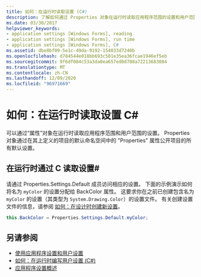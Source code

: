 ```yaml
---
title: 如何：在运行时读取设置 (C#)
description: 了解如何通过 Properties 对象在运行时读取应用程序范围的设置和用户范围的设置。
ms.date: 03/30/2017
helpviewer_keywords:
- application settings [Windows Forms], reading
- application settings [Windows Forms], run time
- application settings [Windows Forms], C#
ms.assetid: dbe8bf09-5e1c-49da-9192-154033d7240b
ms.openlocfilehash: d784544e018bb693c501e35ea36fcae1946ef5eb
ms.sourcegitcommit: 9f6df084c53a3da0ea657ed0d708a72213683084
ms.translationtype: MT
ms.contentlocale: zh-CN
ms.lasthandoff: 12/09/2020
ms.locfileid: "96971669"
---
```

# <a name="how-to-read-settings-at-run-time-with-c"></a>如何：在运行时读取设置 C\#

可以通过“属性”对象在运行时读取应用程序范围和用户范围的设置。 Properties 对象通过在其上定义的项目的默认命名空间中的 "Properties" 属性公开项目的所有默认设置。  
  
## <a name="to-read-settings-at-run-time-with-c"></a>在运行时通过 C 读取设置\#
  
请通过 Properties.Settings.Default 成员访问相应的设置。 下面的示例演示如何将名为 `myColor` 的设置分配给 BackColor 属性。 这要求你在之前已创建包含名为 `myColor` 的设置（其类型为 `System.Drawing.Color`）的设置文件。 有关创建设置文件的信息，请参阅 [如何：在设计时创建新设置](how-to-create-a-new-setting-at-design-time.md)。  
  
```csharp
this.BackColor = Properties.Settings.Default.myColor;  
```  
  
## <a name="see-also"></a>另请参阅

- [使用应用程序设置和用户设置](using-application-settings-and-user-settings.md)
- [如何：在运行时编写用户设置 (C#)](how-to-write-user-settings-at-run-time-with-csharp.md)
- [应用程序设置概述](application-settings-overview.md)

